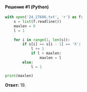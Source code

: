#### Решение #1 (Python)
```python
with open('24_27686.txt', 'r') as f:
	s = list(f.readline())
	maxlen = 0
	l = 1
	
	for i in range(1, len(s)):
		if s[i] == s[i - 1] == 'X':
			l += 1
			if l > maxlen:
				maxlen = l
		else:
			l = 1

print(maxlen)
```
**Ответ:** 19.
